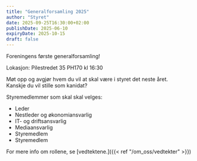 ```yaml
---
title: "Generalforsamling 2025"
author: "Styret"
date: 2025-09-25T16:30:00+02:00
publishDate: 2025-06-10
expiryDate: 2025-10-15
draft: false
---
```

Foreningens første generalforsamling!

Lokasjon: Pilestredet 35 PH170 kl 16:30

Møt opp og avgjør hvem du vil at skal være i styret det neste året.\
Kanskje du vil stille som kanidat?

<!--more-->

Styremedlemmer som skal skal velges:
- Leder
- Nestleder og økonomiansvarlig
- IT- og driftsansvarlig
- Mediaansvarlig
- Styremedlem
- Styremedlem

For mere info om rollene, se [vedtektene.]({{< ref "/om_oss/vedtekter" >}})

